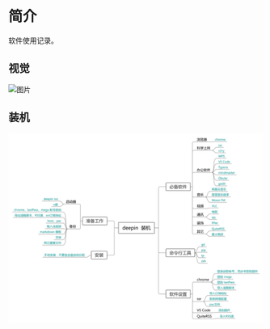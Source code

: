 # 简介

软件使用记录。

## 视觉

![图片](https://ae01.alicdn.com/kf/Ueacf03e4734542d6a8ba97548b301df4l.jpg)

## 装机

![装机](ima/list.png)